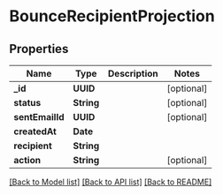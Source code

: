 # BounceRecipientProjection

## Properties
Name | Type | Description | Notes
------------ | ------------- | ------------- | -------------
**_id** | **UUID** |  | [optional] 
**status** | **String** |  | [optional] 
**sentEmailId** | **UUID** |  | [optional] 
**createdAt** | **Date** |  | 
**recipient** | **String** |  | 
**action** | **String** |  | [optional] 

[[Back to Model list]](../README#documentation-for-models) [[Back to API list]](../README#documentation-for-api-endpoints) [[Back to README]](../README)


